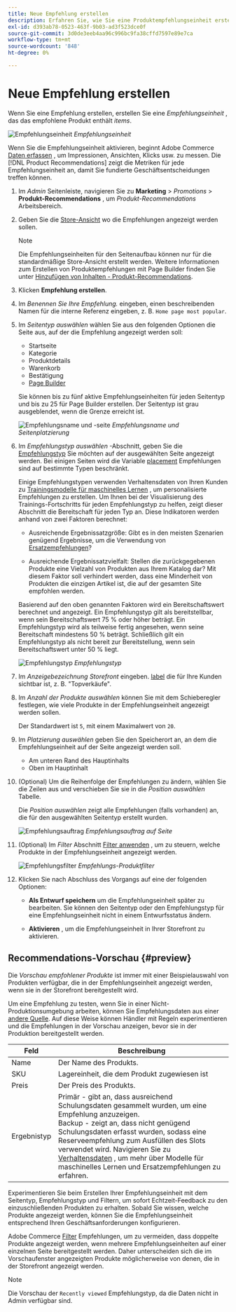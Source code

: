 ```yaml
---
title: Neue Empfehlung erstellen
description: Erfahren Sie, wie Sie eine Produktempfehlungseinheit erstellen.
exl-id: d393ab78-0523-463f-9b03-ad3f523dce0f
source-git-commit: 3d0de3eeb4aa96c996bc9fa38cffd7597e89e7ca
workflow-type: tm+mt
source-wordcount: '848'
ht-degree: 0%

---
```


# Neue Empfehlung erstellen

Wenn Sie eine Empfehlung erstellen, erstellen Sie eine _Empfehlungseinheit_ , das das empfohlene Produkt enthält _items_.

![Empfehlungseinheit](assets/unit.png)
_Empfehlungseinheit_

Wenn Sie die Empfehlungseinheit aktivieren, beginnt Adobe Commerce [Daten erfassen](workspace.md) , um Impressionen, Ansichten, Klicks usw. zu messen. Die [!DNL Product Recommendations] zeigt die Metriken für jede Empfehlungseinheit an, damit Sie fundierte Geschäftsentscheidungen treffen können.

1. Im _Admin_ Seitenleiste, navigieren Sie zu **Marketing** > _Promotions_ > **Produkt-Recommendations** , um _Produkt-Recommendations_ Arbeitsbereich.

1. Geben Sie die [Store-Ansicht](https://experienceleague.adobe.com/docs/commerce-admin/start/setup/websites-stores-views.html#scope-settings) wo die Empfehlungen angezeigt werden sollen.

   >[!NOTE]
   >
   > Die Empfehlungseinheiten für den Seitenaufbau können nur für die standardmäßige Store-Ansicht erstellt werden. Weitere Informationen zum Erstellen von Produktempfehlungen mit Page Builder finden Sie unter [Hinzufügen von Inhalten - Produkt-Recommendations](https://experienceleague.adobe.com/docs/commerce-admin/page-builder/add-content/recommendations.html).

1. Klicken **Empfehlung erstellen**.

1. Im _Benennen Sie Ihre Empfehlung._ eingeben, einen beschreibenden Namen für die interne Referenz eingeben, z. B. `Home page most popular`.

1. Im _Seitentyp auswählen_ wählen Sie aus den folgenden Optionen die Seite aus, auf der die Empfehlung angezeigt werden soll:

   - Startseite
   - Kategorie
   - Produktdetails
   - Warenkorb
   - Bestätigung
   - [Page Builder](https://experienceleague.adobe.com/docs/commerce-admin/page-builder/add-content/recommendations.html)

   Sie können bis zu fünf aktive Empfehlungseinheiten für jeden Seitentyp und bis zu 25 für Page Builder erstellen. Der Seitentyp ist grau ausgeblendet, wenn die Grenze erreicht ist.

   ![Empfehlungsname und -seite](assets/create-recommendation.png)
   _Empfehlungsname und Seitenplatzierung_

1. Im _Empfehlungstyp auswählen_ -Abschnitt, geben Sie die [Empfehlungstyp](type.md) Sie möchten auf der ausgewählten Seite angezeigt werden. Bei einigen Seiten wird die Variable [placement](placement.md) Empfehlungen sind auf bestimmte Typen beschränkt.

   Einige Empfehlungstypen verwenden Verhaltensdaten von Ihren Kunden zu [Trainingsmodelle für maschinelles Lernen](behavioral-data.md) , um personalisierte Empfehlungen zu erstellen. Um Ihnen bei der Visualisierung des Trainings-Fortschritts für jeden Empfehlungstyp zu helfen, zeigt dieser Abschnitt die Bereitschaft für jeden Typ an. Diese Indikatoren werden anhand von zwei Faktoren berechnet:

   - Ausreichende Ergebnissatzgröße: Gibt es in den meisten Szenarien genügend Ergebnisse, um die Verwendung von [Ersatzempfehlungen](behavioral-data.md#backuprecs)?

   - Ausreichende Ergebnissatzvielfalt: Stellen die zurückgegebenen Produkte eine Vielzahl von Produkten aus Ihrem Katalog dar? Mit diesem Faktor soll verhindert werden, dass eine Minderheit von Produkten die einzigen Artikel ist, die auf der gesamten Site empfohlen werden.

   Basierend auf den oben genannten Faktoren wird ein Bereitschaftswert berechnet und angezeigt. Ein Empfehlungstyp gilt als bereitstellbar, wenn sein Bereitschaftswert 75 % oder höher beträgt. Ein Empfehlungstyp wird als teilweise fertig angesehen, wenn seine Bereitschaft mindestens 50 % beträgt. Schließlich gilt ein Empfehlungstyp als nicht bereit zur Bereitstellung, wenn sein Bereitschaftswert unter 50 % liegt.

   ![Empfehlungstyp](assets/create-recommendation-select-type.png)
   _Empfehlungstyp_

1. Im _Anzeigebezeichnung Storefront_ eingeben. [label](placement.md#recommendation-labels) die für Ihre Kunden sichtbar ist, z. B. &quot;Topverkäufe&quot;.

1. Im _Anzahl der Produkte auswählen_ können Sie mit dem Schieberegler festlegen, wie viele Produkte in der Empfehlungseinheit angezeigt werden sollen.

   Der Standardwert ist `5`, mit einem Maximalwert von `20`.

1. Im _Platzierung auswählen_ geben Sie den Speicherort an, an dem die Empfehlungseinheit auf der Seite angezeigt werden soll.

   - Am unteren Rand des Hauptinhalts
   - Oben im Hauptinhalt

1. (Optional) Um die Reihenfolge der Empfehlungen zu ändern, wählen Sie die Zeilen aus und verschieben Sie sie in die _Position auswählen_ Tabelle.

   Die _Position auswählen_ zeigt alle Empfehlungen (falls vorhanden) an, die für den ausgewählten Seitentyp erstellt wurden.

   ![Empfehlungsauftrag](assets/create-recommendation-select-placement.png)
   _Empfehlungsauftrag auf Seite_

1. (Optional) Im _Filter_ Abschnitt [Filter anwenden](filters.md) , um zu steuern, welche Produkte in der Empfehlungseinheit angezeigt werden.

   ![Empfehlungsfilter](assets/create-recommendation-filter-products.png)
   _Empfehlungs-Produktfilter_

1. Klicken Sie nach Abschluss des Vorgangs auf eine der folgenden Optionen:

   - **Als Entwurf speichern** um die Empfehlungseinheit später zu bearbeiten. Sie können den Seitentyp oder den Empfehlungstyp für eine Empfehlungseinheit nicht in einem Entwurfsstatus ändern.

   - **Aktivieren** , um die Empfehlungseinheit in Ihrer Storefront zu aktivieren.

## Recommendations-Vorschau {#preview}

Die _Vorschau empfohlener Produkte_ ist immer mit einer Beispielauswahl von Produkten verfügbar, die in der Empfehlungseinheit angezeigt werden, wenn sie in der Storefront bereitgestellt wird.

Um eine Empfehlung zu testen, wenn Sie in einer Nicht-Produktionsumgebung arbeiten, können Sie Empfehlungsdaten aus einer [andere Quelle](settings.md). Auf diese Weise können Händler mit Regeln experimentieren und die Empfehlungen in der Vorschau anzeigen, bevor sie in der Produktion bereitgestellt werden.

| Feld | Beschreibung |
|---|---|
| Name | Der Name des Produkts. |
| SKU | Lagereinheit, die dem Produkt zugewiesen ist |
| Preis | Der Preis des Produkts. |
| Ergebnistyp | Primär - gibt an, dass ausreichend Schulungsdaten gesammelt wurden, um eine Empfehlung anzuzeigen.<br />Backup - zeigt an, dass nicht genügend Schulungsdaten erfasst wurden, sodass eine Reserveempfehlung zum Ausfüllen des Slots verwendet wird. Navigieren Sie zu [Verhaltensdaten](behavioral-data.md) , um mehr über Modelle für maschinelles Lernen und Ersatzempfehlungen zu erfahren. |

Experimentieren Sie beim Erstellen Ihrer Empfehlungseinheit mit dem Seitentyp, Empfehlungstyp und Filtern, um sofort Echtzeit-Feedback zu den einzuschließenden Produkten zu erhalten. Sobald Sie wissen, welche Produkte angezeigt werden, können Sie die Empfehlungseinheit entsprechend Ihren Geschäftsanforderungen konfigurieren.

Adobe Commerce [Filter](filters.md) Empfehlungen, um zu vermeiden, dass doppelte Produkte angezeigt werden, wenn mehrere Empfehlungseinheiten auf einer einzelnen Seite bereitgestellt werden. Daher unterscheiden sich die im Vorschaufenster angezeigten Produkte möglicherweise von denen, die in der Storefront angezeigt werden.

>[!NOTE]
>
> Die Vorschau der `Recently viewed` Empfehlungstyp, da die Daten nicht in Admin verfügbar sind.
